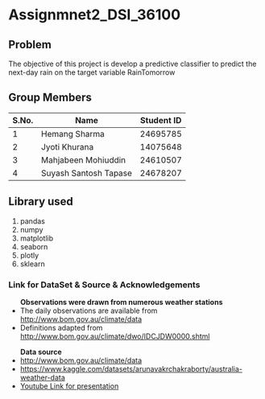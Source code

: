 # Assignmnet2_DSI_36100

## Problem

The objective of this project is develop a predictive classifier to predict the next-day rain on the target variable RainTomorrow

## Group Members


| S.No. | Name | Student ID |
| --- | --- | --- |
|  1 | Hemang Sharma | 24695785 |
|  2 |  Jyoti Khurana| 14075648 |
|  3 | Mahjabeen Mohiuddin | 24610507 |
|  4 | Suyash Santosh Tapase | 24678207 |


## Library used 

<ol>
    <li>pandas</li>
    <li>numpy</li>
    <li>matplotlib</li>
    <li>seaborn</li>
    <li>plotly</li>
    <li>sklearn</li>
</ol>


### Link for DataSet & Source & Acknowledgements
<ul><b>Observations were drawn from numerous weather stations</b>
    <li>The daily observations are available from <a         href="http://www.bom.gov.au/climate/data">http://www.bom.gov.au/climate/data</a> </li>
    <li>Definitions adapted from <a href="http://www.bom.gov.au/climate/dwo/IDCJDW0000.shtml">http://www.bom.gov.au/climate/dwo/IDCJDW0000.shtml</a> </li>
</ul>
<ul><b>Data source</b>
    <li><a href="http://www.bom.gov.au/climate/data">http://www.bom.gov.au/climate/data</a></li>
    <li><a href="https://www.kaggle.com/datasets/arunavakrchakraborty/australia-weather-data">https://www.kaggle.com/datasets/arunavakrchakraborty/australia-weather-data </a></li>
    <li><a href="https://youtu.be/U06PdNpDwQM">Youtube Link for presentation</a></li>
</ul>
